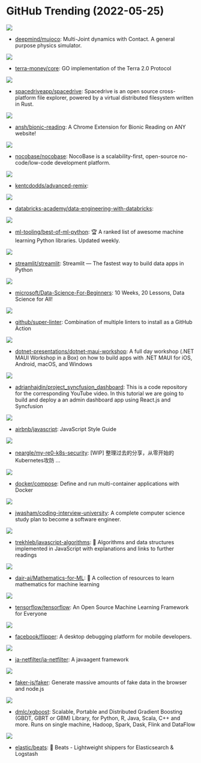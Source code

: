 # GitHub Trending (2022-05-25)

![](https://img.shields.io/badge/C-New%20124-green?style=flat-square&logo=appveyor)
- [deepmind/mujoco](https://github.com/deepmind/mujoco): Multi-Joint dynamics with Contact. A general purpose physics simulator.

![](https://img.shields.io/badge/JavaScript-New%2014-green?style=flat-square&logo=appveyor)
- [terra-money/core](https://github.com/terra-money/core): GO implementation of the Terra 2.0 Protocol

![](https://img.shields.io/badge/TypeScript-New%20375-green?style=flat-square&logo=appveyor)
- [spacedriveapp/spacedrive](https://github.com/spacedriveapp/spacedrive): Spacedrive is an open source cross-platform file explorer, powered by a virtual distributed filesystem written in Rust.

![](https://img.shields.io/badge/JavaScript-New%20587-green?style=flat-square&logo=appveyor)
- [ansh/bionic-reading](https://github.com/ansh/bionic-reading): A Chrome Extension for Bionic Reading on ANY website!

![](https://img.shields.io/badge/TypeScript-New%2085-green?style=flat-square&logo=appveyor)
- [nocobase/nocobase](https://github.com/nocobase/nocobase): NocoBase is a scalability-first, open-source no-code/low-code development platform.

![](https://img.shields.io/badge/TypeScript-New%2041-green?style=flat-square&logo=appveyor)
- [kentcdodds/advanced-remix](https://github.com/kentcdodds/advanced-remix): 

![](https://img.shields.io/badge/Python-New%2042-green?style=flat-square&logo=appveyor)
- [databricks-academy/data-engineering-with-databricks](https://github.com/databricks-academy/data-engineering-with-databricks): 

![](https://img.shields.io/badge/Python-New%20160-green?style=flat-square&logo=appveyor)
- [ml-tooling/best-of-ml-python](https://github.com/ml-tooling/best-of-ml-python): 🏆 A ranked list of awesome machine learning Python libraries. Updated weekly.

![](https://img.shields.io/badge/Python-New%2017-green?style=flat-square&logo=appveyor)
- [streamlit/streamlit](https://github.com/streamlit/streamlit): Streamlit — The fastest way to build data apps in Python

![](https://img.shields.io/badge/Jupyter%20Notebook-New%20274-green?style=flat-square&logo=appveyor)
- [microsoft/Data-Science-For-Beginners](https://github.com/microsoft/Data-Science-For-Beginners): 10 Weeks, 20 Lessons, Data Science for All!

![](https://img.shields.io/badge/Shell-New%205-green?style=flat-square&logo=appveyor)
- [github/super-linter](https://github.com/github/super-linter): Combination of multiple linters to install as a GitHub Action

![](https://img.shields.io/badge/C%23-New%2017-green?style=flat-square&logo=appveyor)
- [dotnet-presentations/dotnet-maui-workshop](https://github.com/dotnet-presentations/dotnet-maui-workshop): A full day workshop (.NET MAUI Workshop in a Box) on how to build apps with .NET MAUI for iOS, Android, macOS, and Windows

![](https://img.shields.io/badge/JavaScript-New%20101-green?style=flat-square&logo=appveyor)
- [adrianhajdin/project_syncfusion_dashboard](https://github.com/adrianhajdin/project_syncfusion_dashboard): This is a code repository for the corresponding YouTube video. In this tutorial we are going to build and deploy a an admin dashboard app using React.js and Syncfusion

![](https://img.shields.io/badge/JavaScript-New%2050-green?style=flat-square&logo=appveyor)
- [airbnb/javascript](https://github.com/airbnb/javascript): JavaScript Style Guide

![](https://img.shields.io/badge/Shell-New%20150-green?style=flat-square&logo=appveyor)
- [neargle/my-re0-k8s-security](https://github.com/neargle/my-re0-k8s-security): [WIP] 整理过去的分享，从零开始的Kubernetes攻防 ...

![](https://img.shields.io/badge/Go-New%2023-green?style=flat-square&logo=appveyor)
- [docker/compose](https://github.com/docker/compose): Define and run multi-container applications with Docker

![](https://img.shields.io/badge/none-New%20280-green?style=flat-square&logo=appveyor)
- [jwasham/coding-interview-university](https://github.com/jwasham/coding-interview-university): A complete computer science study plan to become a software engineer.

![](https://img.shields.io/badge/JavaScript-New%20135-green?style=flat-square&logo=appveyor)
- [trekhleb/javascript-algorithms](https://github.com/trekhleb/javascript-algorithms): 📝 Algorithms and data structures implemented in JavaScript with explanations and links to further readings

![](https://img.shields.io/badge/none-New%20237-green?style=flat-square&logo=appveyor)
- [dair-ai/Mathematics-for-ML](https://github.com/dair-ai/Mathematics-for-ML): 🧮 A collection of resources to learn mathematics for machine learning

![](https://img.shields.io/badge/C%2B%2B-New%2040-green?style=flat-square&logo=appveyor)
- [tensorflow/tensorflow](https://github.com/tensorflow/tensorflow): An Open Source Machine Learning Framework for Everyone

![](https://img.shields.io/badge/TypeScript-New%208-green?style=flat-square&logo=appveyor)
- [facebook/flipper](https://github.com/facebook/flipper): A desktop debugging platform for mobile developers.

![](https://img.shields.io/badge/Java-New%2042-green?style=flat-square&logo=appveyor)
- [ja-netfilter/ja-netfilter](https://github.com/ja-netfilter/ja-netfilter): A javaagent framework

![](https://img.shields.io/badge/TypeScript-New%2021-green?style=flat-square&logo=appveyor)
- [faker-js/faker](https://github.com/faker-js/faker): Generate massive amounts of fake data in the browser and node.js

![](https://img.shields.io/badge/C%2B%2B-New%209-green?style=flat-square&logo=appveyor)
- [dmlc/xgboost](https://github.com/dmlc/xgboost): Scalable, Portable and Distributed Gradient Boosting (GBDT, GBRT or GBM) Library, for Python, R, Java, Scala, C++ and more. Runs on single machine, Hadoop, Spark, Dask, Flink and DataFlow

![](https://img.shields.io/badge/Go-New%206-green?style=flat-square&logo=appveyor)
- [elastic/beats](https://github.com/elastic/beats): 🐠 Beats - Lightweight shippers for Elasticsearch & Logstash

